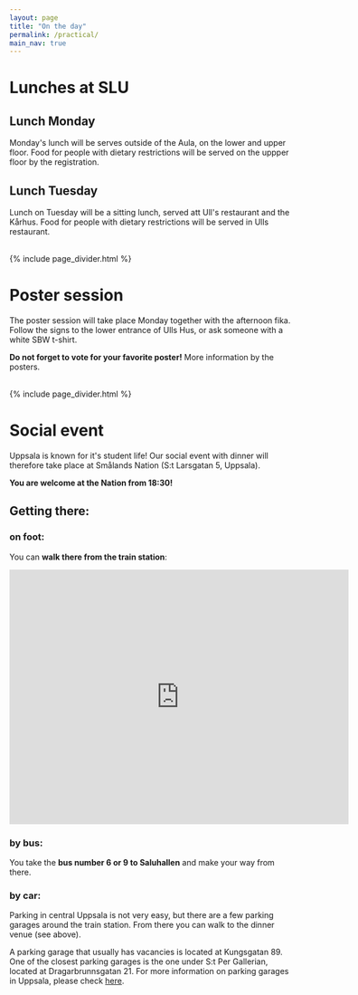 ```yaml
---
layout: page
title: "On the day"
permalink: /practical/
main_nav: true
---
```


# Lunches at SLU

## Lunch Monday

Monday's lunch will be serves outside of the Aula, on the lower and upper floor. Food for people with dietary restrictions will be served on the uppper floor by the registration. 

## Lunch Tuesday

Lunch on Tuesday will be a sitting lunch, served att Ull's restaurant and the Kårhus. Food for people with dietary restrictions will be served in Ulls restaurant. 

<br>
 {% include page_divider.html %}


# Poster session

The poster session will take place Monday together with the afternoon fika. Follow the signs to the lower entrance of Ulls Hus, or ask someone with a white SBW t-shirt.

**Do not forget to vote for your favorite poster!** More information by the posters. 




<br>
 {% include page_divider.html %}

# Social event


Uppsala is known for it's student life! Our social event with dinner will therefore take place at Smålands Nation (S:t Larsgatan 5, Uppsala). 

**You are welcome at the Nation from  18:30!**

## Getting there: 

### on foot:

You can **walk there from the train station**:

<iframe src="https://www.google.com/maps/embed?pb=!1m28!1m12!1m3!1d4006.828473007741!2d17.63360160066153!3d59.85886768679718!2m3!1f0!2f0!3f0!3m2!1i1024!2i768!4f13.1!4m13!3e2!4m5!1s0x465fcbf9a0d697b1%3A0x1901cc46b512aff6!2sUppsala%20Centralstation%2C%20753%2021%20Uppsala!3m2!1d59.8581984!2d17.6465417!4m5!1s0x465fcbf401d3ea9f%3A0x54c01ea152e147f4!2sSm%C3%A5lands%20nation%2C%20S%3At%20Larsgatan%205%2C%20753%2011%20Uppsala!3m2!1d59.8591865!2d17.631214399999998!5e0!3m2!1ssv!2sse!4v1730377178084!5m2!1ssv!2sse" width="600" height="450" style="border:0;" allowfullscreen="" loading="lazy" referrerpolicy="no-referrer-when-downgrade"></iframe>

### by bus: 

You take the **bus number 6 or 9 to Saluhallen** and make your way from there. 

### by car: 

Parking in central Uppsala is not very easy, but there are a few parking garages around the train station. From there you can walk to the dinner venue (see above). 

A parking garage that usually has vacancies is located at Kungsgatan 89. One of the closest parking garages is the one under S:t Per Gallerian, located at Dragarbrunnsgatan 21. For more information on parking garages in Uppsala, please check [here](https://www.uppsala.se/globalassets/parkering/dokument---parkering/parkeringskartfolder-2023-m-engelsk-qr.pdf). 
